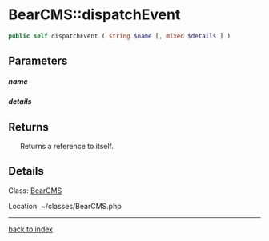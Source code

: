 # BearCMS::dispatchEvent

```php
public self dispatchEvent ( string $name [, mixed $details ] )
```

## Parameters

##### name

##### details

## Returns

&nbsp;&nbsp;&nbsp;&nbsp;&nbsp;&nbsp;Returns a reference to itself.

## Details

Class: [BearCMS](bearcms.class.md)

Location: ~/classes/BearCMS.php

---

[back to index](index.md)

